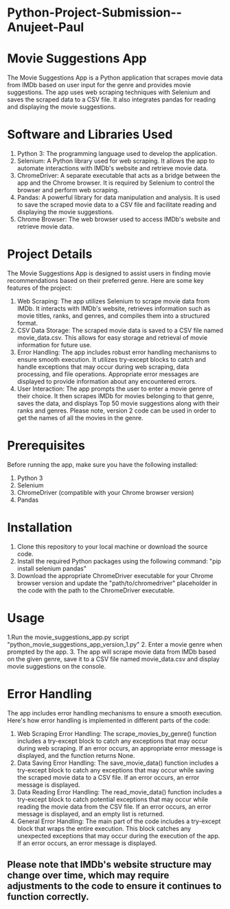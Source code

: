 # Python-Project-Submission--Anujeet-Paul

# Movie Suggestions App
The Movie Suggestions App is a Python application that scrapes movie data from IMDb based on user input for the genre and provides movie suggestions. The app uses web scraping techniques with Selenium and saves the scraped data to a CSV file. It also integrates pandas for reading and displaying the movie suggestions.

# Software and Libraries Used
1. Python 3: The programming language used to develop the application.
2. Selenium: A Python library used for web scraping. It allows the app to automate interactions with IMDb's website and retrieve movie data.
3. ChromeDriver: A separate executable that acts as a bridge between the app and the Chrome browser. It is required by Selenium to control the browser and perform web scraping.
4. Pandas: A powerful library for data manipulation and analysis. It is used to save the scraped movie data to a CSV file and facilitate reading and displaying the movie suggestions.
5. Chrome Browser: The web browser used to access IMDb's website and retrieve movie data.

# Project Details
The Movie Suggestions App is designed to assist users in finding movie recommendations based on their preferred genre. Here are some key features of the project:

1. Web Scraping: The app utilizes Selenium to scrape movie data from IMDb. It interacts with IMDb's website, retrieves information such as movie titles, ranks, and genres, and compiles them into a structured format.
2. CSV Data Storage: The scraped movie data is saved to a CSV file named movie_data.csv. This allows for easy storage and retrieval of movie information for future use.
3. Error Handling: The app includes robust error handling mechanisms to ensure smooth execution. It utilizes try-except blocks to catch and handle exceptions that may occur during web scraping, data processing, and file operations. Appropriate error messages are displayed to provide information about any encountered errors.
4. User Interaction: The app prompts the user to enter a movie genre of their choice. It then scrapes IMDb for movies belonging to that genre, saves the data, and displays Top 50 movie suggestions along with their ranks and genres. Please note, version 2 code can be used in order to get the names of all the movies in the genre.

# Prerequisites
Before running the app, make sure you have the following installed:
1. Python 3
2. Selenium
3. ChromeDriver (compatible with your Chrome browser version)
4. Pandas

# Installation
1. Clone this repository to your local machine or download the source code.
2. Install the required Python packages using the following command:
"pip install selenium pandas"
3. Download the appropriate ChromeDriver executable for your Chrome browser version and update the "path/to/chromedriver" placeholder in the code with the path to the ChromeDriver executable.

# Usage
1.Run the movie_suggestions_app.py script 
"python_movie_suggestions_app_version_1.py"
2. Enter a movie genre when prompted by the app.
3. The app will scrape movie data from IMDb based on the given genre, save it to a CSV file named movie_data.csv and display movie suggestions on the console.

# Error Handling
The app includes error handling mechanisms to ensure a smooth execution. Here's how error handling is implemented in different parts of the code:

1. Web Scraping Error Handling:
The scrape_movies_by_genre() function includes a try-except block to catch any exceptions that may occur during web scraping. If an error occurs, an appropriate error message is displayed, and the function returns None.
2. Data Saving Error Handling:
The save_movie_data() function includes a try-except block to catch any exceptions that may occur while saving the scraped movie data to a CSV file. If an error occurs, an error message is displayed.
3. Data Reading Error Handling:
The read_movie_data() function includes a try-except block to catch potential exceptions that may occur while reading the movie data from the CSV file. If an error occurs, an error message is displayed, and an empty list is returned.
4. General Error Handling:
The main part of the code includes a try-except block that wraps the entire execution. This block catches any unexpected exceptions that may occur during the execution of the app. If an error occurs, an error message is displayed.

## Please note that IMDb's website structure may change over time, which may require adjustments to the code to ensure it continues to function correctly.

